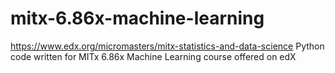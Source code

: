 # mitx-6.86x-machine-learning
https://www.edx.org/micromasters/mitx-statistics-and-data-science
Python code written for MITx 6.86x Machine Learning course offered on edX
